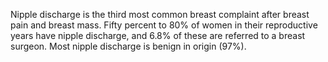Nipple discharge is the third most common breast complaint after breast pain and breast mass. Fifty percent to 80% of women in their reproductive years have nipple discharge, and 6.8% of these are referred to a breast surgeon. Most nipple discharge is benign in origin (97%).